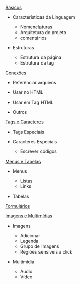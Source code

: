 [Básicos](notas/bahsico.md "Clique para ver o arquivo.md")

* Características da Linguagem

   - Nomenclaturas
   - Arquitetura do projeto
   - comentários

* Estruturas

   - Estrutura da página
   - Estrutura da tag

[Conexões](notas/conexomhes.md "Clique para ver o arquivo.md")

* Referênciar arquivos

* Usar no HTML

* Usar em Tag HTML

* Outros

[Tags e Caracteres](notas/tags-e-caracteres.md "Clique para ver o arquivo.md")

* Tags Especiais

* Caracteres Especiais

   - Escrever códigos

[Menus e Tabelas](notas/.md "Clique para ver o arquivo.md")

* Menus

   - Listas
   - Links

* Tabelas

[Formulários](notas/.md "Clique para ver o arquivo.md")

[Imagens e Multimídias](notas/.md "Clique para ver o arquivo.md")

* Imagens

   - Adicionar
   - Legenda
   - Grupo de Imagens
   - Regiões sensíveis a click

* Multimídia

   - Áudio
   - Vídeo